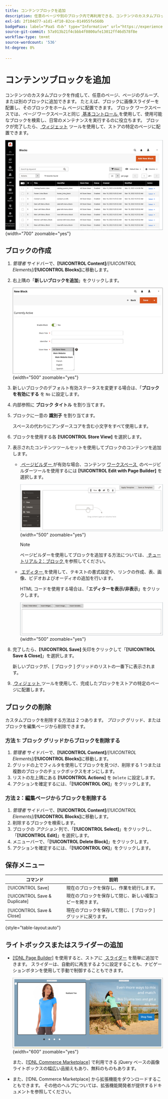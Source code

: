 ```yaml
---
title: コンテンツブロックを追加
description: 任意のページや別のブロック内で再利用できる、コンテンツのカスタムブロックを作成します。
exl-id: 2f104d77-a1d1-4f10-82ce-014955fe560b
badgePaas: label="PaaS のみ" type="Informative" url="https://experienceleague.adobe.com/ja/docs/commerce/user-guides/product-solutions" tooltip="Adobe Commerce on Cloud プロジェクト（Adobeが管理する PaaS インフラストラクチャ）およびオンプレミスプロジェクトにのみ適用されます。"
source-git-commit: 57a913b21f4cbbb4f0800afe13012ff46d578f8e
workflow-type: tm+mt
source-wordcount: '536'
ht-degree: 0%

---
```


# コンテンツブロックを追加

コンテンツのカスタムブロックを作成して、任意のページ、ページのグループ、または別のブロックに追加できます。 たとえば、ブロックに画像スライダーを配置し、そのブロックをホーム ページに配置できます。 ブロック ワークスペースでは、_ページ_ ワークスペースと同じ [&#x200B; 基本コントロール &#x200B;](pages-workspace.md) を使用して、使用可能なブロックを検索し、日常のメンテナンスを実行するのに役立ちます。 ブロックが完了したら、[&#x200B; ウィジェット &#x200B;](widget-static-block.md) ツールを使用して、ストアの特定のページに配置できます。

![&#x200B; ブロック ページには、既存のブロックのグリッドが表示されます &#x200B;](./assets/blocks-workspace.png){width="700" zoomable="yes"}

## ブロックの作成

1. _管理者_ サイドバーで、**[!UICONTROL Content]**/_[!UICONTROL Elements]_/**[!UICONTROL Blocks]**&#x200B;に移動します。

1. 右上隅の「**新しいブロックを追加**」をクリックします。

   ![&#x200B; 新規ブロック ページには、オプションとコンテンツスペースが表示されます &#x200B;](./assets/block-detail.png){width="500" zoomable="yes"}

1. 新しいブロックのデフォルト有効ステータスを変更する場合は、「**ブロックを有効にする** を `No` に設定します。

1. 内部参照に **ブロック タイトル** を割り当てます。

1. ブロックに一意の **識別子** を割り当てます。

   スペースの代わりにアンダースコアを含む小文字をすべて使用します。

1. ブロックを使用する各 **[!UICONTROL Store View]** を選択します。

1. 表示されたコンテンツツールセットを使用してブロックのコンテンツを追加します。

   - [&#x200B; ページビルダー &#x200B;](../page-builder/introduction.md) が有効な場合、コンテンツ [&#x200B; ワークスペース &#x200B;](../page-builder/workspace.md) のページビルダーツールを使用するには **[!UICONTROL Edit with Page Builder]** を選択します。

     ![&#x200B; ページビルダーワークスペース &#x200B;](./assets/pb-workspace-block.png){width="500" zoomable="yes"}

     >[!NOTE]
     >
     >ページビルダーを使用してブロックを追加する方法については、[&#x200B; チュートリアル 2：ブロック &#x200B;](../page-builder/2-blocks.md) を参照してください。

   - [&#x200B; エディター &#x200B;](editor.md) を使用して、テキストの書式設定や、リンクの作成、表、画像、ビデオおよびオーディオの追加を行います。

     HTML コードを使用する場合は、「**エディターを表示/非表示**」をクリックします。

     ![&#x200B; ブロック エディタ（非表示） &#x200B;](./assets/block-editor-hidden.png){width="500" zoomable="yes"}

1. 完了したら、**[!UICONTROL Save]** 矢印をクリックして「**[!UICONTROL Save & Close]**」を選択します。

   新しいブロックが、[ ブロック ] グリッドのリストの一番下に表示されます。

1. [&#x200B; ウィジェット &#x200B;](widget-static-block.md) ツールを使用して、完成したブロックをストアの特定のページに配置します。

## ブロックの削除

カスタムブロックを削除する方法は 2 つあります。 _ブロック_ グリッド、またはブロックを編集ページから削除できます。

### 方法 1: ブロック グリッドからブロックを削除する

1. _管理者_ サイドバーで、**[!UICONTROL Content]**/_[!UICONTROL Elements]_/**[!UICONTROL Blocks]**&#x200B;に移動します。
1. グリッドの上でフィルタを使用してブロックを見つけ、削除する 1 つまたは複数のブロックのチェックボックスをオンにします。
1. リストの左上隅にある **[!UICONTROL Actions]** を `Delete` に設定します。
1. アクションを確定するには、「**[!UICONTROL OK]**」をクリックします。

### 方法 2：編集ページからブロックを削除する

1. _管理者_ サイドバーで、**[!UICONTROL Content]**/_[!UICONTROL Elements]_/**[!UICONTROL Blocks]**&#x200B;に移動します。
1. 削除するブロックを検索します。
1. ブロックの _アクション_ 列で、「**[!UICONTROL Select]**」をクリックし、「**[!UICONTROL Edit]**」を選択します。
1. メニューバーで、「**[!UICONTROL Delete Block]**」をクリックします。
1. アクションを確定するには、「**[!UICONTROL OK]**」をクリックします。

## 保存メニュー

| コマンド | 説明 |
|----------|----------- |
| [!UICONTROL Save] | 現在のブロックを保存し、作業を続行します。 |
| [!UICONTROL Save & Duplicate] | 現在のブロックを保存して閉じ、新しい複製コピーを開きます。 |
| [!UICONTROL Save & Close] | 現在のブロックを保存して閉じ、[ ブロック ] グリッドに戻ります。 |

{style="table-layout:auto"}

## ライトボックスまたはスライダーの追加

- [[!DNL Page Builder]](../page-builder/introduction.md) を使用すると、ストアに [&#x200B; スライダー &#x200B;](../page-builder/slider.md) を簡単に追加できます。 スライダーは、自動的に再生するように設定することも、ナビゲーションボタンを使用して手動で制御することもできます。

  ![&#x200B; ページビルダースライダー &#x200B;](./assets/pb-tutorial3-slider-tee-shirt-promo.png){width="600" zoomable="yes"}

  また、[[!DNL Commerce Marketplace]][1] で利用できる jQuery ベースの画像ライトボックスの幅広い品揃えもあり、無料のものもあります。

- また、[!DNL Commerce Marketplace] から拡張機能をダウンロードすることもできます。 その他のヘルプについては、拡張機能開発者が提供するドキュメントを参照してください。

[1]: https://marketplace.magento.com/extensions.html?q=lightbox
